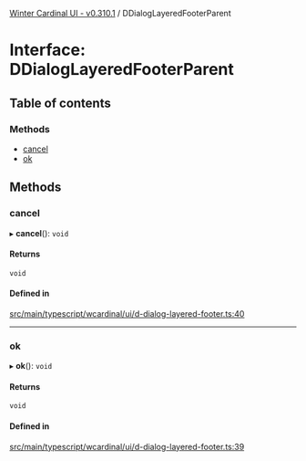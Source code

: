 [Winter Cardinal UI - v0.310.1](../index.md) / DDialogLayeredFooterParent

# Interface: DDialogLayeredFooterParent

## Table of contents

### Methods

- [cancel](DDialogLayeredFooterParent.md#cancel)
- [ok](DDialogLayeredFooterParent.md#ok)

## Methods

### cancel

▸ **cancel**(): `void`

#### Returns

`void`

#### Defined in

[src/main/typescript/wcardinal/ui/d-dialog-layered-footer.ts:40](https://github.com/winter-cardinal/winter-cardinal-ui/blob/v0.310.1/src/main/typescript/wcardinal/ui/d-dialog-layered-footer.ts#L40)

___

### ok

▸ **ok**(): `void`

#### Returns

`void`

#### Defined in

[src/main/typescript/wcardinal/ui/d-dialog-layered-footer.ts:39](https://github.com/winter-cardinal/winter-cardinal-ui/blob/v0.310.1/src/main/typescript/wcardinal/ui/d-dialog-layered-footer.ts#L39)
